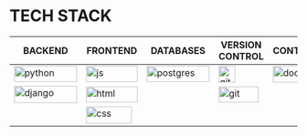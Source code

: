 # TECH STACK


<table>
<thead>
  <tr>
    <th>BACKEND</th>
    <th>FRONTEND</th>
    <th>DATABASES</th>
    <th>VERSION CONTROL</th>
    <th>CONTAINERISATION</th>
    <th>DATA PROCESSING</th>
  </tr>
</thead>
<tbody>
  <tr>
    <td><img src="https://img.shields.io/badge/python-3670A0?style=for-the-badge&logo=python&logoColor=ffdd54" alt="python" width="110" height="28"></td>
    <td><img src="https://img.shields.io/badge/javascript-fdd663.svg?style=for-the-badge&logo=javascript&logoColor=fbbc04" alt="js" width="90" height="28"></td>
    <td><img src="https://img.shields.io/badge/PostgreSQL-34517d.svg?style=for-the-badge&logo=PostgreSQL&logoColor=white" alt="postgres" width="110" height="28"></td>
    <td><img src="https://img.shields.io/badge/GitHub-%23121011.svg?style=for-the-badge&logo=github&logoColor=white" alt="github" width="" height="29"></td>
    <td><img src="https://img.shields.io/badge/Docker-1a73e8.svg?style=for-the-badge&logo=Docker&logoColor=white" alt="docker" width="102" height="29"></td>
    <td>
    <img src="https://img.shields.io/badge/Pandas-%231572B6.svg?style=for-the-badge&logo=Pandas&logoColor=white" alt="pandas" width="90" height="28"></td>
  </tr>
  <tr>
    <td><img src="https://img.shields.io/badge/django-%23092E20.svg?style=for-the-badge&logo=django&logoColor=white" alt="django" width="110" height="30"></td>
    <td><img src="https://img.shields.io/badge/html5-%23E34F26.svg?style=for-the-badge&logo=html5&logoColor=white" alt="html" width="90" height="28"></td>
    <td></td>
    <td><img src="https://img.shields.io/badge/Git-fc6d26?style=for-the-badge&logo=git&logoColor=white" alt="git" width="70" height="28"></td>
    <td></td>
    <td><img src="https://img.shields.io/badge/Postman-fc6d26?style=for-the-badge&logo=Postman&logoColor=white" alt="Postman" width="90" height="28"></td>
  </tr>
  <tr>
    <td></td>
    <td><img src="https://img.shields.io/badge/css3-%231572B6.svg?style=for-the-badge&logo=css3&logoColor=white" alt="css" width="80" height="30"></td>
    <td></td>
    <td></td>
    <td></td>
    <td><img src="https://img.shields.io/badge/googleapps-4173c9.svg?style=for-the-badge&logo=GoogleAppsScript&logoColor=white" alt="Google Apps Script" width="90" height="28"></td>
  </tr>
</tbody>
</table>